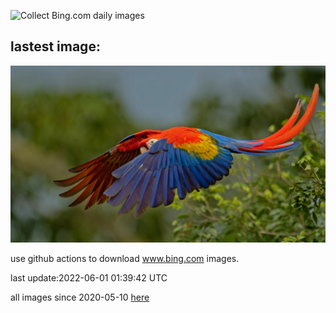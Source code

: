 ![Collect Bing.com daily images](https://github.com/counter2015/bing-daily-images/workflows/Collect%20Bing.com%20daily%20images/badge.svg)
## lastest image:
![](images/ParrotDay.jpg)

use github actions to download www.bing.com images.

last update:2022-06-01 01:39:42 UTC

all images since 2020-05-10 [here](https://github.com/counter2015/bing-daily-images/tree/master/images) 
